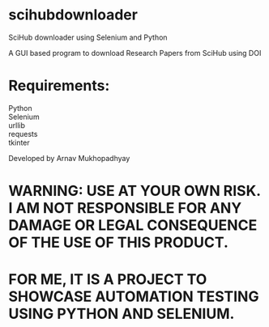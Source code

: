 # scihubdownloader
SciHub downloader using Selenium and Python  
  
  
A GUI based program to download Research Papers from SciHub using DOI  
  
# Requirements:  
Python  
Selenium  
urllib  
requests  
tkinter  
  
  
Developed by Arnav Mukhopadhyay  
  
# WARNING: USE AT YOUR OWN RISK. I AM NOT RESPONSIBLE FOR ANY DAMAGE OR LEGAL CONSEQUENCE OF THE USE OF THIS PRODUCT.  
# FOR ME, IT IS A PROJECT TO SHOWCASE AUTOMATION TESTING USING PYTHON AND SELENIUM.  
  

